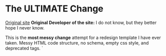 # The ULTIMATE Change

[Original site](http://www.4gmtx.com)
**Original Developer of the site:** I do not know, but they better hope I never know.

This is the **most messy change** attempt for a redesign template I have ever taken.
Messy HTML code structure, no schema, empty css style, and deprecated tags.
`<script>`` tags everywhere, without proper placement.

`@import` from CSS is deprecated. Use CDN instead (much better load time) !
Original developers of the site, you better get your shit straight.

AND NO OPTIMIZED IMAGE, a single logo costs around 300KB, while it can be around 40-80KB,
and possibly below 30KB. I have maximized it but still about 100KB with no quality loss.

Changelog:

- Mobile version header, fix padding top;
- Toggle menu on right, unless you have user specific;
- button page then move to left again;
- change logo margin, menu, etc;
- Typo changes;
- Empty styles removed;
- Mobile version fixes, **A LOT**, I do not bother to name one-by-one anymore.

### NOTES

NOBODY uses `<u><b>` anymore and put string inside `<ul>` but outside `<li>`.

Your footer code is a BLOODY mess, I do not bother to touch it after a few tweaks
(Very, VERY messy code structure, who puts `<h2>` inside `<ul>` but outside `<li>`).
